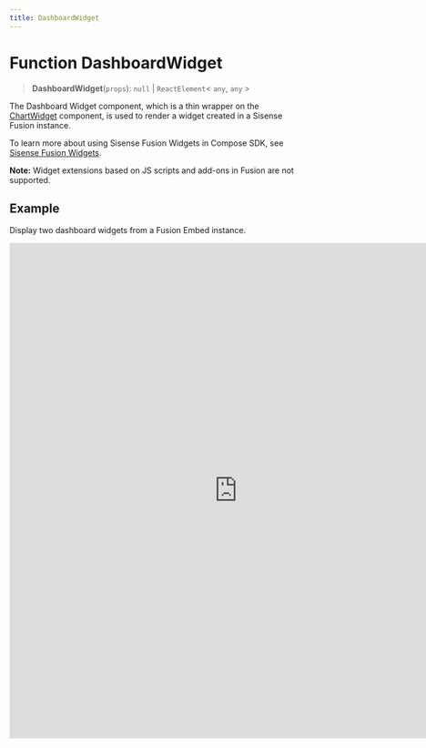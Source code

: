 ```yaml
---
title: DashboardWidget
---
```


# Function DashboardWidget <Badge type="fusionEmbed" text="Fusion Embed" />

> **DashboardWidget**(`props`): `null` \| `ReactElement`\< `any`, `any` \>

The Dashboard Widget component, which is a thin wrapper on the [ChartWidget](../chart-utilities/function.ChartWidget.md) component,
is used to render a widget created in a Sisense Fusion instance.

To learn more about using Sisense Fusion Widgets in Compose SDK,
see [Sisense Fusion Widgets](/guides/sdk/guides/charts/guide-fusion-widgets.html).

**Note:** Widget extensions based on JS scripts and add-ons in Fusion are not supported.

## Example

Display two dashboard widgets from a Fusion Embed instance.

<iframe
 src='https://csdk-playground.sisense.com/?example=fusion-assets%2Ffusion-widgets&mode=docs'
 width=800
 height=870
 style='border:none;'
/>

## Parameters

| Parameter | Type |
| :------ | :------ |
| `props` | [`DashboardWidgetProps`](../interfaces/interface.DashboardWidgetProps.md) |

## Returns

`null` \| `ReactElement`\< `any`, `any` \>
